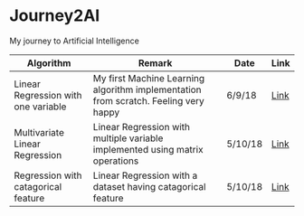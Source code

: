 # Journey2AI
My journey to Artificial Intelligence 

 |Algorithm | Remark | Date | Link |
 |--- | --- | --- | --- |
|Linear Regression with one variable | My first Machine Learning algorithm implementation from scratch. Feeling very happy | 6/9/18 | [Link](https://github.com/shivam-ai/Journey2AI/blob/master/Linear%20Regression%20with%20one%20variable.ipynb)|
|Multivariate Linear Regression | Linear Regression with multiple variable implemented using matrix operations | 5/10/18 | [Link](https://github.com/shivam-ai/Journey2AI/blob/master/Multivariate%20Linear%20Regression.ipynb)|
|Regression with catagorical feature | Linear Regression with a dataset having catagorical feature | 5/10/18 | [Link](/Linear%20Regression%20with%20Catagorical%20Features.ipynb)|
